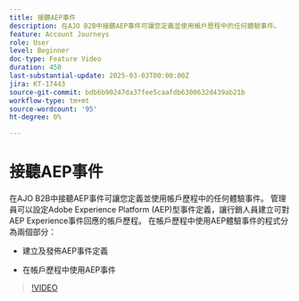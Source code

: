 ```yaml
---
title: 接聽AEP事件
description: 在AJO B2B中接聽AEP事件可讓您定義並使用帳戶歷程中的任何體驗事件。
feature: Account Journeys
role: User
level: Beginner
doc-type: Feature Video
duration: 450
last-substantial-update: 2025-03-03T00:00:00Z
jira: KT-17443
source-git-commit: bdb6b90247da37fee5caafdb6300632d439ab21b
workflow-type: tm+mt
source-wordcount: '95'
ht-degree: 0%

---
```



# 接聽AEP事件

在AJO B2B中接聽AEP事件可讓您定義並使用帳戶歷程中的任何體驗事件。 管理員可以設定Adobe Experience Platform (AEP)型事件定義，讓行銷人員建立可對AEP Experience事件回應的帳戶歷程。 在帳戶歷程中使用AEP體驗事件的程式分為兩個部分：

* 建立及發佈AEP事件定義

* 在帳戶歷程中使用AEP事件

>[!VIDEO](https://video.tv.adobe.com/v/3448637/?learn=on&enablevpops)
